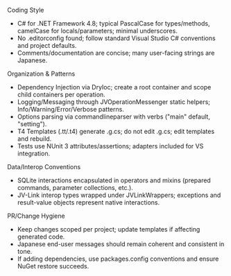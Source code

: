 Coding Style
- C# for .NET Framework 4.8; typical PascalCase for types/methods, camelCase for locals/parameters; minimal underscores.
- No .editorconfig found; follow standard Visual Studio C# conventions and project defaults.
- Comments/documentation are concise; many user-facing strings are Japanese.

Organization & Patterns
- Dependency Injection via DryIoc; create a root container and scope child containers per operation.
- Logging/Messaging through JVOperationMessenger static helpers; Info/Warning/Error/Verbose patterns.
- Options parsing via commandlineparser with verbs ("main" default, "setting").
- T4 Templates (.tt/.t4) generate .g.cs; do not edit .g.cs; edit templates and rebuild.
- Tests use NUnit 3 attributes/assertions; adapters included for VS integration.

Data/Interop Conventions
- SQLite interactions encapsulated in operators and mixins (prepared commands, parameter collections, etc.).
- JV-Link interop types wrapped under JVLinkWrappers; exceptions and result-value objects represent native interactions.

PR/Change Hygiene
- Keep changes scoped per project; update templates if affecting generated code.
- Japanese end-user messages should remain coherent and consistent in tone.
- If adding dependencies, use packages.config conventions and ensure NuGet restore succeeds.
